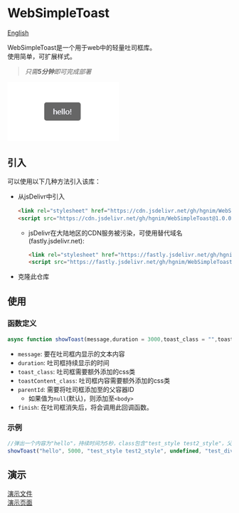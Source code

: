# WebSimpleToast

[English](readme/README-English.md)

WebSimpleToast是一个用于web中的轻量吐司框库。\
使用简单，可扩展样式。
> *只需**5分钟**即可完成部署*

![image](readme/img/image-1.png)

## 引入

可以使用以下几种方法引入该库：

- 从jsDelivr中引入

  ``` html
  <link rel="stylesheet" href="https://cdn.jsdelivr.net/gh/hgnim/WebSimpleToast@1.0.0/dist/css/toast.min.css" type="text/css">
  <script src="https://cdn.jsdelivr.net/gh/hgnim/WebSimpleToast@1.0.0/dist/js/toast.min.js" type="text/javascript"></script>
  ```

  - jsDelivr在大陆地区的CDN服务被污染，可使用替代域名(fastly.jsdelivr.net):

    ``` html
    <link rel="stylesheet" href="https://fastly.jsdelivr.net/gh/hgnim/WebSimpleToast@1.0.0/dist/css/toast.min.css" type="text/css">
    <script src="https://fastly.jsdelivr.net/gh/hgnim/WebSimpleToast@1.0.0/dist/js/toast.min.js" type="text/javascript"></script>
    ```

- 克隆此仓库

## 使用

### 函数定义

``` javascript
async function showToast(message,duration = 3000,toast_class = "",toastContent_class = "",parentId = null,finish=()=>{})
```

- `message`: 要在吐司框内显示的文本内容
- `duration`: 吐司框持续显示的时间
- `toast_class`: 吐司框需要额外添加的css类
- `toastContent_class`: 吐司框内容需要额外添加的css类
- `parentId`: 需要将吐司框添加至的父容器ID
  - 如果值为`null`(默认)，则添加至`<body>`
- `finish`: 在吐司框消失后，将会调用此回调函数。

### 示例

``` javascript
//弹出一个内容为"hello"，持续时间为5秒，class包含"test_style test2_style"，父容器为"test_div"的吐司框。
showToast("hello", 5000, "test_style test2_style", undefined, "test_div");
```

## 演示

[演示文件](https://github.com/Hgnim/WebSimpleToast/tree/gh-pages/demo)\
[演示页面](https://hgnim.github.io/WebSimpleToast/demo/)
